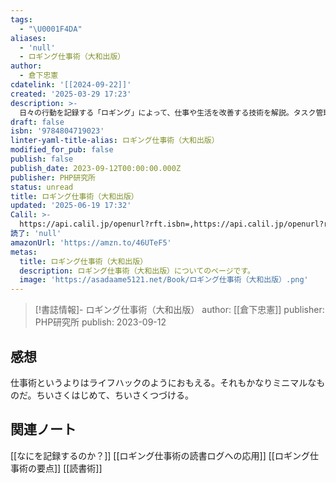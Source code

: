 ```yaml
---
tags:
  - "\U0001F4DA"
aliases:
  - 'null'
  - ロギング仕事術（大和出版）
author:
  - 倉下忠憲
cdatelink: '[[2024-09-22]]'
created: '2025-03-29 17:23'
description: >-
  日々の行動を記録する「ロギング」によって、仕事や生活を改善する技術を解説。タスク管理、時間管理、目標達成など、様々な場面で活用できる具体的な手法を紹介し、自己理解を深め、より良い習慣を身につけるための実践的ガイド。
draft: false
isbn: '9784804719023'
linter-yaml-title-alias: ロギング仕事術（大和出版）
modified_for_pub: false
publish: false
publish_date: 2023-09-12T00:00:00.000Z
publisher: PHP研究所
status: unread
title: ロギング仕事術（大和出版）
updated: '2025-06-19 17:32'
Calil: >-
  https://api.calil.jp/openurl?rft.isbn=,https://api.calil.jp/openurl?rft.isbn=9784804719023
読了: 'null'
amazonUrl: 'https://amzn.to/46UTeF5'
metas:
  title: ロギング仕事術（大和出版）
  description: ロギング仕事術（大和出版）についてのページです。
  image: 'https://asadaame5121.net/Book/ロギング仕事術（大和出版）.png'
---
```

> [!書誌情報]-
>  ロギング仕事術（大和出版）
>  author: [[倉下忠憲]]
>  publisher: PHP研究所
>  publish: 2023-09-12 
　
## 感想
仕事術というよりはライフハックのようにおもえる。それもかなりミニマルなものだ。ちいさくはじめて、ちいさくつづける。
## 関連ノート
[[なにを記録するのか？]]
[[ロギング仕事術の読書ログへの応用]]
[[ロギング仕事術の要点]]
[[読書術]]
